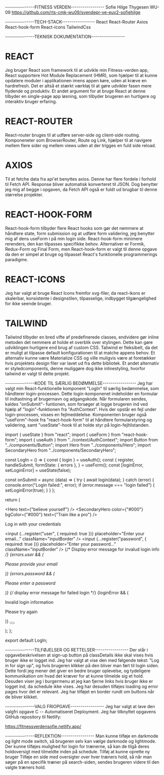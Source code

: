 ---------------FITNESS VERDEN-----------------
Sofie Hilge Thygesen
WU-09
https://github.com/rts-cmk-wu09/svendepr-ve-euv2-sofiehilge

---------------TECH-STACK-----------------
React
React-Router
Axios
React-hook-form
React-icons
TailwindCss

---------------TEKNISK DOKUMENTATION-----------------

# REACT

Jeg bruger React som framework til at udvikle min Fitness-verden app, React supportere Hot Module Replacement (HMR), som hjælper til at kunne opdatere moduler i applikationen imens appen køre, uden at kræve en hardrefresh. Det er altså et stærkt værktøj til at gøre udvikler fasen mere flydende og produktiv. Et andet argument for at bruge React at denne tilbyder en single-page app løsning, som tilbyder brugeren en hurtigere og interaktiv bruger erfaring.

# REACT-ROUTER

React-router bruges til at udføre server-side og client-side routing. Komponeneter som BrowserRouter, Route og Link, hjælper til at navigere mellem flere sider og mellem views uden at der trigges en fuld side reload.

# AXIOS

Til at fetche data fra api'et benyttes axios. Denne har flere fordele i forhold til Fetch API. Response bliver automatisk konverteret til JSON. Dog benytter jeg mig af begge i opgaven, da Fetch API også er fuldt ud brugbar til denne størrelse projekter.

# REACT-HOOK-FORM

React-hook-form tilbyder flere React hooks som gør det nemmere at håndtere state, form submission og at udføre form validering, jeg benytter mig af dens useForm i på min login side. React-hook-form minimere rerenders, den kan tilpasses specifikke behov. Alternativer er Formik, Redux-Form og Final Form, men React-hook-form er valgt til denne opgave da den er simpel at bruge og tilpasset React's funktionelle programmerings paradigme.

# REACT-ICONS

Jeg har valgt at bruge React Icons fremfor svg-filer, da react-ikons er skalerbar, konsistente i designstilen, tilpasselige, indbygget tilgængelighed for ikke seende bruger.

# TAILWIND

Tailwind tilbyder en bred vifte af predefinerede classes, endvidere gør inline metoden det nemmere at holde et overblik over stylingen. Dette kan gøre udviklingen hurtigere end brug af custom CSS. Taliwind er fleksibelt, da det er muligt at tilpasse default konfigurationen til at matche appens behov. Et alternativ kunne være Materialize CSS og ville muligvis være at foretækker hvis projektets design filer var lavet ud fra dette bibliotek.
Et andet alternativ er styledcomponents, denne muliggøre dog ikke inlinestyling, hvorfor tailwind er valgt til dette projekt.

---------------KODE TIL SÆRLIG BEDØMMELSE-----------------
Jeg har valgt min React-funktionelle komponent "LogIn" til særlig bedømmelse, som håndterer login-processen. Dette login-komponenet indeholder en formular til indtastning af brugernavn og adgangskode. Når formularen sendes, kaldes "onSubmit"- funtionen, som forsøger at logge brugeren ind ved hjælp af "login"-funktionen fra "AuthContext". Hvis der opstår en fejl under login-processen, visses en fejlmeddelelse. Komponenten bruger også "useForm"-hook fra "react-hook-form" til at håndtere formularstyring og validering, samt "useState"-hook til at holde styr på login-fejltilstanden.

import { useState } from "react";
import { useForm } from "react-hook-form";
import { useAuth } from "../context/AuthContext";
import Button from "../components/Button";
import Hero from "../components/Hero";
import SecondaryHero from "../components/SecondaryHero";

const LogIn = () => {
  const { login } = useAuth();
  const {
    register,
    handleSubmit,
    formState: { errors },
  } = useForm();
  const [loginError, setLoginError] = useState(false);

  const onSubmit = async (data) => {
    try {
      await login(data);
    } catch (error) {
      console.error("Login failed:", error);
      if (error.message === "login failed") {
        setLoginError(true);
      }
    }
  };

  return (
    <div className="overflow-hidden">
      <div className="mt-[74px]">
        <Hero text={"believe yourself"} />
        <SecondaryHero
          color={"#000"}
          bgColor={"#000"}
          text={"Train like a pro"}
        />
      </div>
      <div className="pl-[20px] mt-[60px]">
        <p className="text-[18px] font-[600] leading-4 pb-[15px]">
          Log in with your credentials
        </p>
        <form onSubmit={handleSubmit(onSubmit)}>
          <input
            {...register("user", { required: true })}
            placeholder="Enter your email..."
            className="inputBorder"
          />
          <input
            {...register("password", { required: true })}
            placeholder="Enter your password..."
            className="inputBorder"
            />
            {/* Display error message for invalud login info */}
            {errors.user && (
              <p className="flex flex-col items-center text-[18px] font-[600] leading-4 pb-[15px] mt-[15px]">
                Please provide your email
              </p>
            )}
            {errors.password && (
              <p className="flex flex-col items-center text-[18px] font-[600] leading-4 pb-[15px] mt-[15px]">
                Please enter a password
              </p>
            )}
            {/* display error message for failed login */}
            {loginError && (
              <div className="flex flex-col items-center">
                <p className="text-[18px] font-[600] leading-4 pb-[15px] mt-[15px]">
                  Invalid login information
                </p>
                <p className="text-[18px] font-[600] leading-4 pb-[15px]">
                  Please try again
                </p>
              </div>
            )}
          <Button
            type="submit"
            text="log in"
            width="334px"
            className="mb-[15px] mt-[5px]"
          />
        </form>
      </div>
    </div>
  );
};

export default LogIn;

---------------TILFØJELSER OG RETTELSER-----------------
Der står i opgavebeskrivelsen at sign-up button på classDetails ikke skal vises hvis bruger ikke er logget ind. Jeg har valgt at vise den med følgende tekst: "Log in for sign up", og hvis brugeren klikker på den bliver man ført til login siden. Dette fordi jeg mener det giver en bedre bruger oplevelse, og tydeligere kommunikation om hvad det kræver for at kunne tilmelde sig et hold. Desuden viser jeg i burgermenu at jeg kan fjerne links hvis bruger ikke er logget ind, da schedule ikke vises.
Jeg har desuden tilføjes loading og error pages hvor det er relevant.
Jeg har tilføjet en border rundt om buttons når de bliver klikket.

---------------VALG FRIOPGAVE-----------------
Jeg har valgt at lave den valgfri opgave C -- Automatiseret Deployment. Jeg har tilknyttet opgavens GitHub repository til Netlify:

https://fitnessverdensofie.netlify.app/

---------------REFLEKTION-----------------
Man kunne tilføje en darkmode og light mode switch, så brugeren selv kan vælge darkmode og lightmode.
Der kunne tilføjes mulighed for login for trænerne, så kan de tilgå deres holdoversigt med tilmeldte inden på schedule.
Tilføj at kunne oprette ny bruger
Tilføje en side med oversigter over hver træners hold, så når man søger på en specifik træner på search-siden, sendes brugeren videre til den valgte træners hold.
